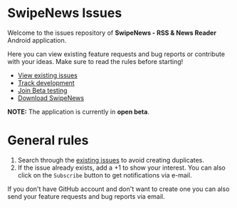 # SwipeNews Issues

Welcome to the issues repository of **SwipeNews - RSS & News Reader** Android application. 

Here you can view existing feature requests and bug reports or contribute with your ideas. Make sure to read the rules before starting! 

- [View existing issues][issues]
- [Track development][trello]
- [Join Beta testing][beta-testing]
- [Download SwipeNews][download]

**NOTE:** The application is currently in **open beta**.


# General rules 

1. Search through the [existing issues][issues] to avoid creating duplicates.
2. If the issue already exists, add a +1 to show your interest. You can also click on the `Subscribe` button to get notifications via e-mail.


If you don't have GitHub account and don't want to create one you can also send your feature requests and bug reports via email.

[issues]: https://github.com/Tunous/SwipeNews-Issues/issues
[trello]: https://trello.com/b/bmBdy6v3/swipenews
[download]: https://play.google.com/store/apps/details?id=me.thanel.swipenews
[beta-testing]: https://play.google.com/apps/testing/me.thanel.swipenews
